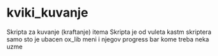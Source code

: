 # kviki_kuvanje
Skripta za kuvanje (kraftanje) itema
Skripta je od vuleta kastm skriptera samo sto je ubacen ox_lib meni i njegov progress bar kome treba neka uzme
